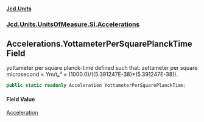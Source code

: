 #### [Jcd.Units](index 'index')
### [Jcd.Units.UnitsOfMeasure.SI](Jcd.Units.UnitsOfMeasure.SI 'Jcd.Units.UnitsOfMeasure.SI').[Accelerations](Accelerations 'Jcd.Units.UnitsOfMeasure.SI.Accelerations')

## Accelerations.YottameterPerSquarePlanckTime Field

yottameter per square planck-time defined such that: zettameter per square microsecond = Ym/tₚ² ×
(1000.0)/((5.391247E-38)*(5.391247E-38)).

```csharp
public static readonly Acceleration YottameterPerSquarePlanckTime;
```

#### Field Value
[Acceleration](Acceleration 'Jcd.Units.UnitTypes.Acceleration')